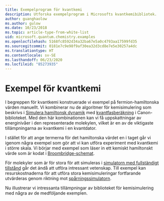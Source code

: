 ```yaml
---
title: Exempelprogram för kvantkemi
description: Utforska exempelprogram i Microsofts kvantkemibibliotek.
author: guanghaolow
ms.author: gulow
ms.date: 10/23/2018
ms.topic: article-type-from-white-list
uid: microsoft.quantum.chemistry.examples
ms.openlocfilehash: 5168fc8592d34a32ba67e5a0c4793aa17599fd35
ms.sourcegitcommit: 0181e7c9e98f9af30ea32d3cd8e7e5e30257a4dc
ms.translationtype: HT
ms.contentlocale: sv-SE
ms.lasthandoff: 06/23/2020
ms.locfileid: "85273935"
---
```

# <a name="quantum-chemistry-examples"></a>Exempel för kvantkemi

I begreppen för kvantkemi konstruerade vi exempel på fermion-hamiltonska värden manuellt. Vi kombinerar nu de algoritmer för kemisimulering som beskrivs i [Simulera hamiltonsk dynamik](xref:microsoft.quantum.libraries.standard.algorithms) med [kvantfasberäkning](xref:microsoft.quantum.libraries.characterization) i Canon-biblioteket. Med den här kombinationen kan vi få uppskattningar av energinivåer i den representerade molekylen, vilket är en av de viktigaste tillämpningarna av kvantkemi i en kvantdator. 

I stället för att ange termerna för det hamiltonska värdet en i taget går vi igenom några exempel som gör att vi kan utföra experiment med kvantkemi i större skala. Vi börjar med exempel som läser in ett kemiskt hamiltonskt värde som är kodat i [Broombridge-schemat](xref:microsoft.quantum.libraries.chemistry.schema.broombridge).

För molekyler som är för stora för att simuleras i [simulatorn med fullständigt tillstånd](xref:microsoft.quantum.machines.full-state-simulator) går det ändå att utföra intressant vetenskap. Till exempel kan resurskostnaderna för att utföra stora kemisimuleringar fortfarande utvärderas genom riktning mot [spårningssimulatorn](xref:microsoft.quantum.machines.qc-trace-simulator.intro).

Nu illustrerar vi intressanta tillämpningar av biblioteket för kemisimulering med några av de medföljande exemplen.
